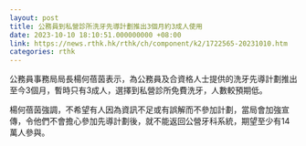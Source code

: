 ```yaml
---
layout: post
title: 公務員到私營診所洗牙先導計劃推出3個月約3成人使用
date: 2023-10-10 18:10:51.000000000 +08:00
link: https://news.rthk.hk/rthk/ch/component/k2/1722565-20231010.htm
categories: rthk
---
```


公務員事務局局長楊何蓓茵表示，為公務員及合資格人士提供的洗牙先導計劃推出至今3個月，暫時只有3成人，選擇到私營診所免費洗牙，人數較預期低。

楊何蓓茵強調，不希望有人因為資訊不足或有誤解而不參加計劃，當局會加強宣傳，令他們不會擔心參加先導計劃後，就不能返回公營牙科系統，期望至少有14萬人參與。
